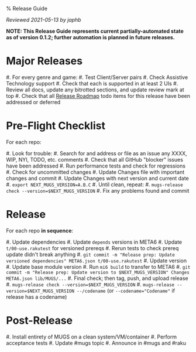 % Release Guide

*Reviewed 2021-05-13 by japhb*

**NOTE: This Release Guide represents current partially-automated state as of
        version 0.1.2; further automation is planned in future releases.**


# Major Releases

#. For every genre and game:
   #. Test Client/Server pairs
   #. Check Assistive Technology support
   #. Check that each is supported in at least 2 UIs
#. Review all docs, update any bitrotted sections, and update review mark at top
#. Check that all [Release Roadmap](../todo/release-roadmap.md) todo items for
   this release have been addressed or deferred


# Pre-Flight Checklist

For each repo:

#. Look for trouble:
   #. Search for and address or file as an issue any XXXX, WIP, NYI, TODO, etc. comments
   #. Check that all GitHub "blocker" issues have been addressed
   #. Run performance tests and check for regressions
   #. Check for uncommitted changes
#. Update Changes file with important changes and commit
#. Update Changes with next version and current date
#. `export NEXT_MUGS_VERSION=A.B.C`
#. Until clean, repeat:
   #. `mugs-release check --version=$NEXT_MUGS_VERSION`
   #. Fix any problems found and commit


# Release

For each repo **in sequence**:

#. Update dependencies
   #. Update `depends` versions in META6
   #. Update `t/00-use.rakutest` for versioned prereqs
   #. Rerun tests to check prereq update didn't break anything
   #. `git commit -m "Release prep: Update versioned dependencies" META6.json t/00-use.rakutest`
#. Update version
   #. Update base module version
   #. Run `mi6 build` to transfer to META6
   #. `git commit -m "Release prep: Update version to $NEXT_MUGS_VERSION" Changes META6.json lib/MUGS/...`
#. Final check; then tag, push, and upload release
   #. `mugs-release check --version=$NEXT_MUGS_VERSION`
   #. `mugs-release --version=$NEXT_MUGS_VERSION --/codename`
      (or `--codename="Codename"` if release has a codename)


# Post-Release

#. Install entirety of MUGS on a clean system/VM/container
#. Perform acceptance tests
#. Update #mugs topic
#. Announce in #mugs and #raku
